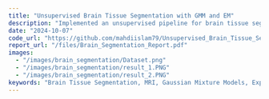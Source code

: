 ```yaml
---
title: "Unsupervised Brain Tissue Segmentation with GMM and EM"
description: "Implemented an unsupervised pipeline for brain tissue segmentation using Gaussian Mixture Models (GMM) and Expectation-Maximization (EM). The pipeline utilizes k-means clustering for initialization and refines segmentation into Grey Matter (GM), White Matter (WM), and Cerebrospinal Fluid (CSF). The method was evaluated using Dice similarity scores, highlighting challenges and improvements across T1 and T2_FLAIR MRI images."
date: "2024-10-07"
code_url: "https://github.com/mahdiislam79/Unsupervised_Brain_Tissue_Segmentation_with_GMM_and_EM"
report_url: "/files/Brain_Segmentation_Report.pdf"
images:
  - "/images/brain_segmentation/Dataset.png"
  - "/images/brain_segmentation/result_1.PNG"
  - "/images/brain_segmentation/result_2.PNG"
keywords: "Brain Tissue Segmentation, MRI, Gaussian Mixture Models, Expectation-Maximization, Dice Similarity, Medical Imaging, Grey Matter, White Matter, CSF"
---
```


